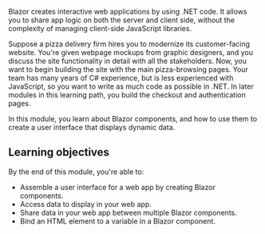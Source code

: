 Blazor creates interactive web applications by using .NET code. It allows you to share app logic on both the server and client side, without the complexity of managing client-side JavaScript libraries.

Suppose a pizza delivery firm hires you to modernize its customer-facing website. You're given webpage mockups from graphic designers, and you discuss the site functionality in detail with all the stakeholders. Now, you want to begin building the site with the main pizza-browsing pages. Your team has many years of C# experience, but is less experienced with JavaScript, so you want to write as much code as possible in .NET. In later modules in this learning path, you build the checkout and authentication pages.

In this module, you learn about Blazor components, and how to use them to create a user interface that displays dynamic data.

## Learning objectives

By the end of this module, you're able to:

- Assemble a user interface for a web app by creating Blazor components.
- Access data to display in your web app.
- Share data in your web app between multiple Blazor components.
- Bind an HTML element to a variable in a Blazor component.
